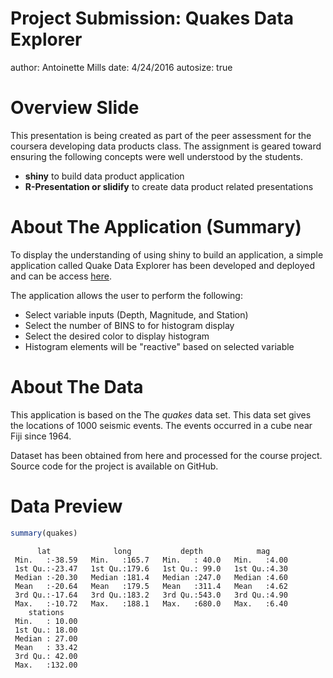 Project Submission: Quakes Data Explorer
========================================================
author: Antoinette Mills
date: 4/24/2016
autosize: true

Overview Slide
========================================================
This presentation is being created as part of the peer assessment for the coursera developing data products class. The assignment is geared toward ensuring the following concepts were well understood by the students.
- **shiny** to build data product application
- **R-Presentation or slidify** to create data product related presentations


About The Application (Summary)
========================================================
To display the understanding of using shiny to build an application, a simple application called Quake Data Explorer has been developed and deployed and can be access [here](https://aymills.shinyapps.io/MyProject/).

The application allows the user to perform the following:
- Select variable inputs (Depth, Magnitude, and Station)
- Select the number of BINS to for histogram display
- Select the desired color to display histogram
- Histogram elements will be "reactive" based on selected variable


About The Data
======================================================
This application is based on the The *quakes* data set.  This data set gives the locations of 1000 seismic events. The events occurred in a cube near Fiji since 1964.

Dataset has been obtained from here  and processed for the course project. Source code for the project is available on GitHub.



Data Preview
========================================================


```r
summary(quakes)
```

```
      lat              long           depth            mag      
 Min.   :-38.59   Min.   :165.7   Min.   : 40.0   Min.   :4.00  
 1st Qu.:-23.47   1st Qu.:179.6   1st Qu.: 99.0   1st Qu.:4.30  
 Median :-20.30   Median :181.4   Median :247.0   Median :4.60  
 Mean   :-20.64   Mean   :179.5   Mean   :311.4   Mean   :4.62  
 3rd Qu.:-17.64   3rd Qu.:183.2   3rd Qu.:543.0   3rd Qu.:4.90  
 Max.   :-10.72   Max.   :188.1   Max.   :680.0   Max.   :6.40  
    stations     
 Min.   : 10.00  
 1st Qu.: 18.00  
 Median : 27.00  
 Mean   : 33.42  
 3rd Qu.: 42.00  
 Max.   :132.00  
```

